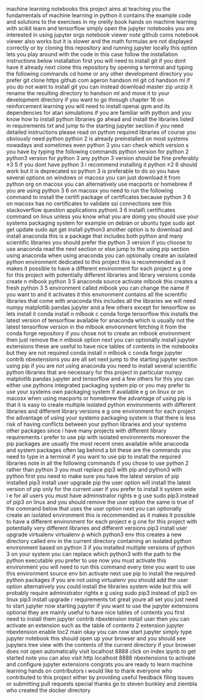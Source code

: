 machine learning notebooks this project aims at teaching you the fundamentals of machine learning in python it contains the example code and solutions to the exercises in my oreilly book hands on machine learning with scikit learn and tensorflow simply open the jupyter notebooks you are interested in using jupyter orgs notebook viewer note github coms notebook viewer also works but it is slower and the math formulas are not displayed correctly or by cloning this repository and running jupyter locally this option lets you play around with the code in this case follow the installation instructions below installation first you will need to install git if you dont have it already next clone this repository by opening a terminal and typing the following commands cd home or any other development directory you prefer git clone https github com ageron handson ml git cd handson ml if you do not want to install git you can instead download master zip unzip it rename the resulting directory to handson ml and move it to your development directory if you want to go through chapter 16 on reinforcement learning you will need to install openai gym and its dependencies for atari simulations if you are familiar with python and you know how to install python libraries go ahead and install the libraries listed in requirements txt and jump to the starting jupyter section if you need detailed instructions please read on python required libraries of course you obviously need python python 2 is already preinstalled on most systems nowadays and sometimes even python 3 you can check which version s you have by typing the following commands python version for python 2 python3 version for python 3 any python 3 version should be fine preferably ≥3 5 if you dont have python 3 i recommend installing it python ≥2 6 should work but it is deprecated so python 3 is preferable to do so you have several options on windows or macosx you can just download it from python org on macosx you can alternatively use macports or homebrew if you are using python 3 6 on macosx you need to run the following command to install the certifi package of certificates because python 3 6 on macosx has no certificates to validate ssl connections see this stackoverflow question applications python\ 3 6 install\ certificates command on linux unless you know what you are doing you should use your systems packaging system for example on debian or ubuntu type sudo apt get update sudo apt get install python3 another option is to download and install anaconda this is a package that includes both python and many scientific libraries you should prefer the python 3 version if you choose to use anaconda read the next section or else jump to the using pip section using anaconda when using anaconda you can optionally create an isolated python environment dedicated to this project this is recommended as it makes it possible to have a different environment for each project e g one for this project with potentially different libraries and library versions conda create n mlbook python 3 5 anaconda source activate mlbook this creates a fresh python 3 5 environment called mlbook you can change the name if you want to and it activates it this environment contains all the scientific libraries that come with anaconda this includes all the libraries we will need numpy matplotlib pandas jupyter and a few others except for tensorflow so lets install it conda install n mlbook c conda forge tensorflow this installs the latest version of tensorflow available for anaconda which is usually not the latest tensorflow version in the mlbook environment fetching it from the conda forge repository if you chose not to create an mlbook environment then just remove the n mlbook option next you can optionally install jupyter extensions these are useful to have nice tables of contents in the notebooks but they are not required conda install n mlbook c conda forge jupyter contrib nbextensions you are all set next jump to the starting jupyter section using pip if you are not using anaconda you need to install several scientific python libraries that are necessary for this project in particular numpy matplotlib pandas jupyter and tensorflow and a few others for this you can either use pythons integrated packaging system pip or you may prefer to use your systems own packaging system if available e g on linux or on macosx when using macports or homebrew the advantage of using pip is that it is easy to create multiple isolated python environments with different libraries and different library versions e g one environment for each project the advantage of using your systems packaging system is that there is less risk of having conflicts between your python libraries and your systems other packages since i have many projects with different library requirements i prefer to use pip with isolated environments moreover the pip packages are usually the most recent ones available while anaconda and system packages often lag behind a bit these are the commands you need to type in a terminal if you want to use pip to install the required libraries note in all the following commands if you chose to use python 2 rather than python 3 you must replace pip3 with pip and python3 with python first you need to make sure you have the latest version of pip installed pip3 install user upgrade pip the user option will install the latest version of pip only for the current user if you prefer to install it system wide i e for all users you must have administrator rights e g use sudo pip3 instead of pip3 on linux and you should remove the user option the same is true of the command below that uses the user option next you can optionally create an isolated environment this is recommended as it makes it possible to have a different environment for each project e g one for this project with potentially very different libraries and different versions pip3 install user upgrade virtualenv virtualenv p which python3 env this creates a new directory called env in the current directory containing an isolated python environment based on python 3 if you installed multiple versions of python 3 on your system you can replace which python3 with the path to the python executable you prefer to use now you must activate this environment you will need to run this command every time you want to use this environment source env bin activate next use pip to install the required python packages if you are not using virtualenv you should add the user option alternatively you could install the libraries system wide but this will probably require administrator rights e g using sudo pip3 instead of pip3 on linux pip3 install upgrade r requirements txt great youre all set you just need to start jupyter now starting jupyter if you want to use the jupyter extensions optional they are mainly useful to have nice tables of contents you first need to install them jupyter contrib nbextension install user then you can activate an extension such as the table of contents 2 extension jupyter nbextension enable toc2 main okay you can now start jupyter simply type jupyter notebook this should open up your browser and you should see jupyters tree view with the contents of the current directory if your browser does not open automatically visit localhost 8888 click on index ipynb to get started note you can also visit http localhost 8888 nbextensions to activate and configure jupyter extensions congrats you are ready to learn machine learning hands on contributors i would like to thank everyone who contributed to this project either by providing useful feedback filing issues or submitting pull requests special thanks go to steven bunkley and ziembla who created the docker directory